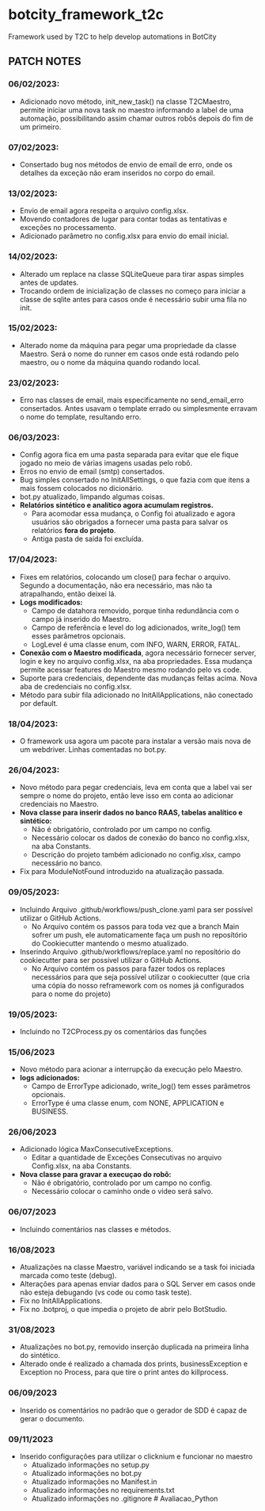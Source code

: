 # botcity_framework_t2c

Framework used by T2C to help develop automations in BotCity

## PATCH NOTES

### 06/02/2023:
- Adicionado novo método, init_new_task() na classe T2CMaestro, permite iniciar uma nova task no maestro informando a label de uma automação, possibilitando assim chamar outros robôs depois do fim de um primeiro.

### 07/02/2023:
- Consertado bug nos métodos de envio de email de erro, onde os detalhes da exceção não eram inseridos no corpo do email.

### 13/02/2023:
- Envio de email agora respeita o arquivo config.xlsx.
- Movendo contadores de lugar para contar todas as tentativas e exceções no processamento.
- Adicionado parâmetro no config.xlsx para envio do email inicial.

### 14/02/2023:
- Alterado um replace na classe SQLiteQueue para tirar aspas simples antes de updates.
- Trocando ordem de inicialização de classes no começo para iniciar a classe de sqlite antes para casos onde é necessário subir uma fila no init.

### 15/02/2023:
- Alterado nome da máquina para pegar uma propriedade da classe Maestro. Será o nome do runner em casos onde está rodando pelo maestro, ou o nome da máquina quando rodando local.

### 23/02/2023:
- Erro nas classes de email, mais especificamente no send_email_erro consertados. Antes usavam o template errado ou simplesmente erravam o nome do template, resultando erro.

### 06/03/2023:
- Config agora fica em uma pasta separada para evitar que ele fique jogado no meio de várias imagens usadas pelo robô.
- Erros no envio de email (smtp) consertados.
- Bug simples consertado no InitAllSettings, o que fazia com que itens a mais fossem colocados no dicionário.
- bot.py atualizado, limpando algumas coisas.
- __Relatórios sintético e analítico agora acumulam registros.__
  - Para acomodar essa mudança, o Config foi atualizado e agora usuários são obrigados a fornecer uma pasta para salvar os relatórios __fora do projeto__.
  - Antiga pasta de saída foi excluída.

### 17/04/2023:
- Fixes em relatórios, colocando um close() para fechar o arquivo. Segundo a documentação, não era necessário, mas não ta atrapalhando, então deixei lá.
- __Logs modificados:__
  - Campo de datahora removido, porque tinha redundância com o campo já inserido do Maestro.
  - Campo de referência e level do log adicionados, write_log() tem esses parâmetros opcionais.
  - LogLevel é uma classe enum, com INFO, WARN, ERROR, FATAL.
- __Conexão com o Maestro modificada__, agora necessário fornecer server, login e key no arquivo config.xlsx, na aba propriedades. Essa mudança permite acessar features do Maestro mesmo rodando pelo vs code.
- Suporte para credenciais, dependente das mudanças feitas acima. Nova aba de credenciais no config.xlsx.
- Método para subir fila adicionado no InitAllApplications, não conectado por default.

### 18/04/2023:
- O framework usa agora um pacote para instalar a versão mais nova de um webdriver. Linhas comentadas no bot.py.

### 26/04/2023:
- Novo método para pegar credenciais, leva em conta que a label vai ser sempre o nome do projeto, então leve isso em conta ao adicionar credenciais no Maestro.
- __Nova classe para inserir dados no banco RAAS, tabelas analítico e sintético:__
  - Não é obrigatório, controlado por um campo no config.
  - Necessário colocar os dados de conexão do banco no config.xlsx, na aba Constants.
  - Descrição do projeto também adicionado no config.xlsx, campo necessário no banco.
- Fix para ModuleNotFound introduzido na atualização passada.

### 09/05/2023:
- Incluindo Arquivo .github/workflows/push_clone.yaml para ser possível utilizar o GitHub Actions.
  - No Arquivo contém os passos para toda vez que a branch Main sofrer um push, ele automaticamente faça um push no reposítório do Cookiecutter mantendo o mesmo atualizado.
- Inserindo Arquivo .github/workflows/replace.yaml  no reposítório do cookiecutter para ser possível utilizar o GitHub Actions. 
  - No Arquivo contém os passos para fazer todos os replaces necessários para que seja possível utilizar o cookiecutter (que cria uma cópia do nosso reframework com os nomes já configurados para o nome do projeto)

### 19/05/2023:
- Incluindo no T2CProcess.py os comentários das funções

### 15/06/2023
- Novo método para acionar a interrupção da execução pelo Maestro.
- __logs adicionados:__
  - Campo de ErrorType adicionado, write_log() tem esses parâmetros opcionais.
  - ErrorType é uma classe enum, com NONE, APPLICATION e BUSINESS.

### 26/06/2023
- Adicionado lógica MaxConsecutiveExceptions.
  - Editar a quantidade de Exceções Consecutivas no arquivo Config.xlsx, na aba Constants.
- __Nova classe para gravar a execuçao do robô:__
  - Não é obrigatório, controlado por um campo no config.
  - Necessário colocar o caminho onde o video será salvo.

### 06/07/2023
- Incluindo comentários nas classes e métodos.

### 16/08/2023
- Atualizações na classe Maestro, variável indicando se a task foi iniciada marcada como teste (debug).
- Alterações para apenas enviar dados para o SQL Server em casos onde não esteja debugando (vs code ou como task teste).
- Fix no InitAllApplications.
- Fix no .botproj, o que impedia o projeto de abrir pelo BotStudio.

### 31/08/2023
- Atualizações no bot.py, removido inserção duplicada na primeira linha do sintético.
- Alterado onde é realizado a chamada dos prints, businessException e Exception no Process, para que tire o print antes do killprocess.

### 06/09/2023
- Inserido os comentários no padrão que o gerador de SDD é capaz de gerar o documento.

### 09/11/2023
- Inserido configurações para utilizar o clicknium e funcionar no maestro
  - Atualizado informações no setup.py
  - Atualizado informações no bot.py
  - Atualizado informações no Manifest.in
  - Atualizado informações no requirements.txt
  - Atualizado informações no .gitignore
#   A v a l i a c a o _ P y t h o n  
 